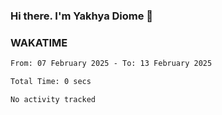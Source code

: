 ### Hi there. I'm Yakhya Diome 👋

### WAKATIME
<!--START_SECTION:waka-->

```txt
From: 07 February 2025 - To: 13 February 2025

Total Time: 0 secs

No activity tracked
```

<!--END_SECTION:waka-->
